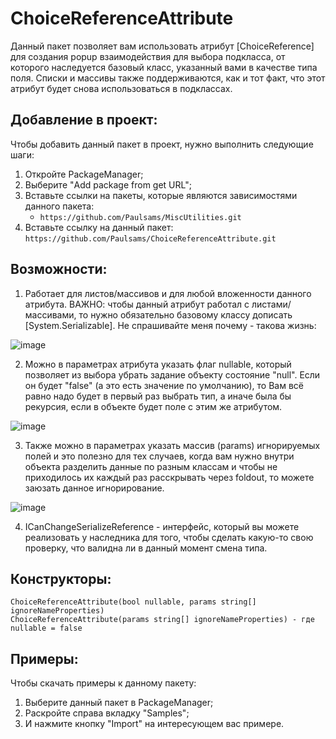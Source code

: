 # ChoiceReferenceAttribute
Данный пакет позволяет вам использовать атрибут [ChoiceReference] для создания popup взаимодействия для выбора подкласса, от которого наследуется базовый класс, указанный вами в качестве типа поля. Списки и массивы также поддерживаются, как и тот факт, что этот атрибут будет снова использоваться в подклассах.

## Добавление в проект:
Чтобы добавить данный пакет в проект, нужно выполнить следующие шаги:
1) Откройте PackageManager;
2) Выберите "Add package from get URL";
3) Вставьте ссылки на пакеты, которые являются зависимостями данного пакета:
    + `https://github.com/Paulsams/MiscUtilities.git`
3) Вставьте ссылку на данный пакет: `https://github.com/Paulsams/ChoiceReferenceAttribute.git`

## Возможности:
1) Работает для листов/массивов и для любой вложенности данного атрибута.
ВАЖНО: чтобы данный атрибут работал с листами/массивами, то нужно обязательно базовому классу дописать [System.Serializable]. Не спрашивайте меня почему - такова жизнь:

![image](https://github.com/Paulsams/ChoiceReferenceAttribute/blob/master/Documentation~/Single%20and%20Lists.gif)

2) Можно в параметрах атрибута указать флаг nullable, который позволяет из выбора убрать задание объекту состояние "null". Если он будет "false" (а это есть значение по умолчанию), то Вам всё равно надо будет в первый раз выбрать тип, а иначе была бы рекурсия, если в объекте будет поле с этим же атрибутом.

![image](https://github.com/Paulsams/ChoiceReferenceAttribute/blob/master/Documentation~/Nullable.gif)

3) Также можно в параметрах указать массив (params) игнорируемых полей и это полезно для тех случаев, когда вам нужно внутри объекта разделить данные по разным классам и чтобы не приходилось их каждый раз расскрывать через foldout, то можете заюзать данное игнорирование.

![image](https://github.com/Paulsams/ChoiceReferenceAttribute/blob/master/Documentation~/IgnoreNames.gif)

4) ICanChangeSerializeReference - интерфейс, который вы можете реализовать у наследника для того, чтобы сделать какую-то свою проверку, что валидна ли в данный момент смена типа.

## Конструкторы:
	ChoiceReferenceAttribute(bool nullable, params string[] ignoreNameProperties)
	ChoiceReferenceAttribute(params string[] ignoreNameProperties) - где nullable = false

## Примеры:
Чтобы скачать примеры к данному пакету:
1) Выберите данный пакет в PackageManager;
2) Раскройте справа вкладку "Samples";
3) И нажмите кнопку "Import" на интересующем вас примере.
